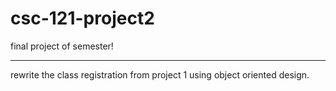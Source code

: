 # csc-121-project2
final project of semester!

----
rewrite the class registration from project 1 using object oriented design.

